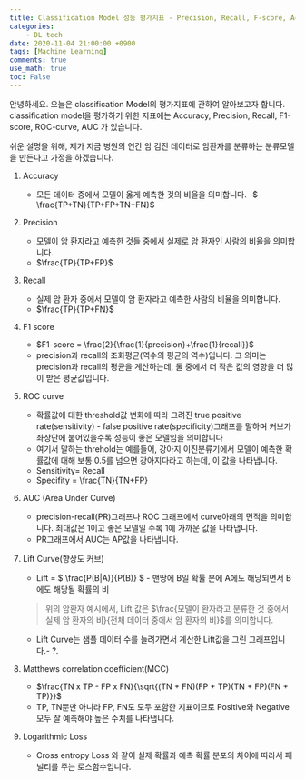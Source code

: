```yaml
---
title: Classification Model 성능 평가지표 - Precision, Recall, F-score, Accuracy, ROC curve, AUC, Lift Curve,...
categories:
    - DL tech
date: 2020-11-04 21:00:00 +0900
tags: [Machine Learning]    
comments: true
use_math: true
toc: False
---
```

안녕하세요. 오늘은 classification Model의 평가지표에 관하여 알아보고자 합니다. 
classification model을 평가하기 위한 지표에는
Accuracy, Precision, Recall, F1-score, ROC-curve, AUC 가 있습니다. 

쉬운 설명을 위해, 제가 지금 병원의 연간 암 검진 데이터로 암환자를 분류하는 분류모델을 만든다고 가정을 하겠습니다.  
  
1. Accuracy  
    - 모든 데이터 중에서 모델이 옳게 예측한 것의 비율을 의미합니다. 
    -$ \frac{TP+TN}{TP+FP+TN+FN}$
 
2. Precision
    - 모델이 암 환자라고 예측한 것들 중에서 실제로 암 환자인 사람의 비율을 의미합니다.   
    - $\frac{TP}{TP+FP}$

3. Recall
    - 실제 암 환자 중에서 모델이 암 환자라고 예측한 사람의 비율을 의미합니다. 
    - $\frac{TP}{TP+FN}$

4. F1 score
    - $F1-score = \frac{2}{\frac{1}{precision}+\frac{1}{recall}}$
    - precision과 recall의 조화평균(역수의 평균의 역수)입니다. 그 의미는 precision과 recall의 평균을 계산하는데, 둘 중에서 더 작은 값의 영향을 더 많이 받은 평균값입니다.   

5. ROC curve
    - 확률값에 대한 threshold값 변화에 따라 그려진 true positive rate(sensitivity) - false positive rate(specificity)그래프를 말하며 커브가 좌상단에 붙어있을수록 성능이 좋은 모델임을 의미합니다
    - 여기서 말하는 threhold는 예를들어, 강아지 이진분류기에서 모델이 예측한 확률값에 대해 보통 0.5를 넘으면 강아지다라고 하는데, 이 값을 나타냅니다.
    - Sensitivity= Recall
    - Specifity = \frac{TN}{TN+FP}
    
6. AUC (Area Under Curve)
    - precision-recall(PR)그래프나 ROC 그래프에서 curve아래의 면적을 의미합니다. 최대값은 1이고 좋은 모델일 수록 1에 가까운 값을 나타냅니다.
    - PR그래프에서 AUC는 AP값을 나타냅니다.
  
7. Lift Curve(향상도 커브) 
    - Lift = $ \frac{P(B|A)}{P(B)} $ - 맨땅에 B일 확률 분에 A에도 해당되면서 B에도 해당될 확률의 비 
    > 위의 암환자 예시에서, Lift 값은 $\frac{모델이 환자라고 분류한 것 중에서 실제 암 환자의 비}{전체 데이터 중에서 암 환자의 비}$를
  의미합니다.  
    - Lift Curve는 샘플 데이터 수를 늘려가면서 계산한 Lift값을 그린 그래프입니다.- ?.

8. Matthews correlation coefficient(MCC)
    - $\frac{TN x TP - FP x FN}{\sqrt{(TN + FN)(FP + TP)(TN + FP)(FN + TP)}}$
    - TP, TN뿐만 아니라 FP, FN도 모두 포함한 지표이므로 Positive와 Negative모두 잘 예측해야 높은 수치를 나타냅니다.
     
9. Logarithmic Loss
    - Cross entropy Loss 와 같이 실제 확률과 예측 확률 분포의 차이에 따라서 패널티를 주는 로스함수입니다. 
    
